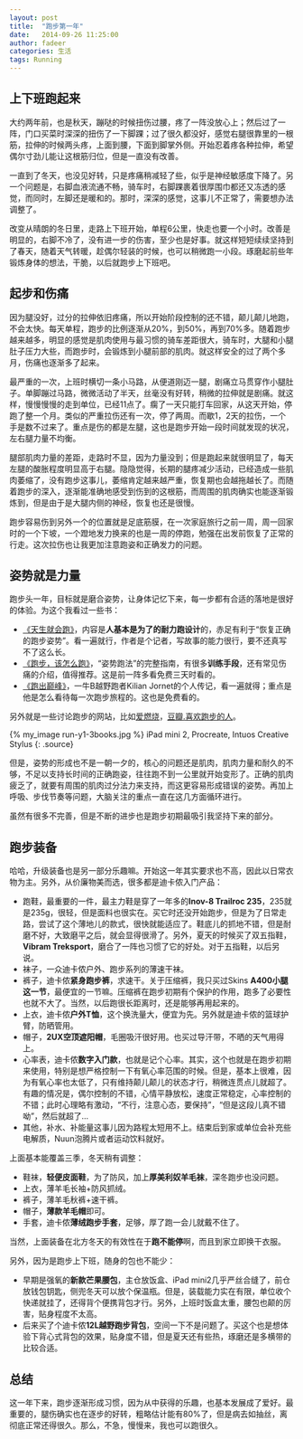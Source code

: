 ```yaml
---
layout: post
title:  "跑步第一年"
date:   2014-09-26 11:25:00
author: fadeer
categories: 生活
tags: Running
---
```


上下班跑起来
----
大约两年前，也是秋天，蹦哒的时候扭伤过腰，疼了一阵没放心上；然后过了一阵，门口买菜时深深的扭伤了一下脚踝；过了很久都没好，感觉右腿很靠里的一根筋，拉伸的时候两头疼，上面到腰，下面到脚掌外侧。开始忍着疼各种拉伸，希望偶尔寸劲儿能让这根筋归位，但是一直没有改善。

一直到了冬天，也没见好转，只是疼痛稍减轻了些，似乎是神经敏感度下降了。另一个问题是，右脚血液流通不畅，骑车时，右脚踝裹着很厚围巾都还又冻透的感觉，而同时，左脚还是暖和的。那时，深深的感觉，这事儿不正常了，需要想办法调整了。

改变从晴朗的冬日里，走路上下班开始，单程6公里，快走也要一个小时。改善是明显的，右脚不冷了，没有进一步的伤害，至少也是好事。就这样短短续续坚持到了春天，随着天气转暖，趁偶尔轻装的时候，也可以稍微跑一小段。琢磨起前些年锻炼身体的想法，干脆，以后就跑步上下班吧。

起步和伤痛
----
因为腿没好，过分的拉伸依旧疼痛，所以开始阶段控制的还不错，颠儿颠儿地跑，不会太快。每天单程，跑步的比例逐渐从20%，到50%，再到70%多。随着跑步越来越多，明显的感觉是肌肉使用与最习惯的骑车差距很大，骑车时，大腿和小腿肚子压力大些，而跑步时，会锻炼到小腿前部的肌肉。就这样安全的过了两个多月，伤痛也逐渐多了起来。

最严重的一次，上班时横切一条小马路，从便道刚迈一腿，剧痛立马贯穿作小腿肚子。单脚蹦过马路，微微活动了半天，丝毫没有好转，稍微的拉伸就是剧痛。就这样，慢慢慢慢的走到单位，已经11点了。瘸了一天只能打车回家，从这天开始，停跑了整一个月。类似的严重拉伤还有一次，停了两周。而歇1，2天的拉伤，一个手是数不过来了。重点是伤的都是左腿，这也是跑步开始一段时间就发现的状况，左右腿力量不均衡。

腿部肌肉力量的差距，走路时不显，因为力量没到；但是跑起来就很明显了，每天左腿的酸胀程度明显高于右腿。隐隐觉得，长期的腿疼减少活动，已经造成一些肌肉萎缩了，没有跑步这事儿，萎缩肯定越来越严重，恢复期也会越拖越长了。而随着跑步的深入，逐渐能准确地感受到伤到的这根筋，而周围的肌肉确实也能逐渐锻炼到，但是由于是大腿内侧的神经，恢复也还是很慢。

跑步容易伤到另外一个的位置就是足底筋膜，在一次家庭旅行之前一周，周一回家时的一个下坡，一个蹬地发力换来的也是一周的停跑，勉强在出发前恢复了正常的行走。这次拉伤也让我更加注意跑姿和正确发力的问题。

姿势就是力量
----
跑步头一年，目标就是磨合姿势，让身体记忆下来，每一步都有合适的落地是很好的体验。为这个我看过一些书：

* [《天生就会跑》](http://book.douban.com/subject/11542577/)，内容是**人基本是为了的耐力跑设计**的，赤足有利于“恢复正确的跑步姿势”。看一遍就行，作者是个记者，写故事的能力很行，要不还真写不了这么长。
* [《跑步，该怎么跑》](http://www.duokan.com/book/60691)，“姿势跑法”的完整指南，有很多**训练手段**，还有常见伤痛的介绍，值得推荐。这是前一阵多看免费三天时看的。
* [《跑出巅峰》](http://www.duokan.com/book/60702)，一牛B越野跑者Kilian Jornet的个人传记，看一遍就得；重点是他是怎么看待每一次跑步旅程的。这也是免费看的。

另外就是一些讨论跑步的网站，比如[爱燃烧](http://iranshao.com/)，[豆瓣.喜欢跑步的人](http://site.douban.com/106644/room/10444/)。

{% my_image run-y1-3books.jpg %}
iPad mini 2, Procreate, Intuos Creative Stylus
{: .source}

但是，姿势的形成也不是一朝一夕的，核心的问题还是肌肉，肌肉力量和耐久的不够，不足以支持长时间的正确跑姿，往往跑不到一公里就开始变形了。正确的肌肉疲乏了，就要有周围的肌肉过分法力来支持，而这更容易形成错误的姿势。再加上呼吸、步伐节奏等问题，大脑关注的重点一直在这几方面循环进行。

虽然有很多不完善，但是不断的进步也是跑步初期最吸引我坚持下来的部分。

跑步装备
----
哈哈，升级装备也是另一部分乐趣嘛。开始这一年其实要求也不高，因此以日常衣物为主。另外，从价廉物美而选，很多都是迪卡侬入门产品：

* 跑鞋，最重要的一件，最主力鞋是穿了一年多的**Inov-8 Trailroc 235**，235就是235g，很轻，但是面料也很实在。买它时还没开始跑步，但是为了日常走路，尝试了这个薄地儿的款式，很快就能适应了。鞋底儿的抓地不错，但是耐磨不好，大致磨平之后，就会显得很滑了。另外，夏天的时候买了双五指鞋，**Vibram Treksport**，磨合了一阵也习惯了它的好处。对于五指鞋，以后另说。
* 袜子，一众迪卡侬户外、跑步系列的薄速干袜。
* 裤子，迪卡侬**紧身跑步裤**，求速干。关于压缩裤，我只买过Skins **A400小腿这一节**，最便宜的一节嘛。压缩裤在跑步初期有个保护的作用，跑多了必要性也就不大了。当然，以后跑很长距离时，还是能够再用起来的。
* 上衣，迪卡侬**户外T恤**，这个换洗量大，便宜为先。另外就是迪卡侬的篮球护臂，防晒管用。
* 帽子，**2UX空顶遮阳帽**，毛圈吸汗很好用。也买过导汗带，不晒的天气用得上。
* 心率表，迪卡侬**数字入门款**，也就是记个心率。其实，这个也就是在跑步初期来使用，特别是想严格控制一下有氧心率范围的时候。但是，基本上很难，因为有氧心率也太低了，只有维持颠儿颠儿的状态才行，稍微连贯点儿就超了。有趣的情况是，偶尔控制的不错，心情平静放松，速度正常稳定，心率控制的不错；此时心理略有激动，“不行，注意心态，要保持”，“但是这段儿真不错呦”，然后就超了...
* 其他，补水、补能量这事儿因为路程太短用不上。结束后到家或单位会补充些电解质，Nuun泡腾片或者运动饮料就好。

上面基本能覆盖三季，冬天稍有调整：

* 鞋袜，**轻便皮面鞋**，为了防风，加上**厚美利奴羊毛袜**，深冬跑步也没问题。
* 上衣，薄羊毛长袖+防风抓绒。
* 裤子，薄羊毛秋裤+速干裤。
* 帽子，**薄款羊毛帽**即可。
* 手套，迪卡侬**薄绒跑步手套**，足够，厚了跑一会儿就戴不住了。

当然，上面装备在北方冬天的有效性在于**跑不能停**啊，而且到家立即换干衣服。

另外，因为是跑步上下班，随身的包也不能少：

* 早期是强氧的**新款芒果腰包**，主仓放饭盒、iPad mini2几乎严丝合缝了，前仓放钱包钥匙，侧兜冬天可以放个保温瓶。但是，装载能力实在有限，单位收个快递就挂了，还得背个便携背包才行。另外，上班时饭盒太重，腰包也颠的厉害，贴身程度不太高。
* 后来买了个迪卡侬**12L越野跑步背包**，空间一下不是问题了。买这个也是想体验下背心式背包的效果，贴身度不错，但是夏天还有些热，琢磨还是多横带的比较合适。

总结
----
这一年下来，跑步逐渐形成习惯，因为从中获得的乐趣，也基本发展成了爱好。最重要的，腿伤确实也在逐步的好转，粗略估计能有80%了，但是病去如抽丝，离彻底正常还得很久。那么，不急，慢慢来，我也可以跑很久。


